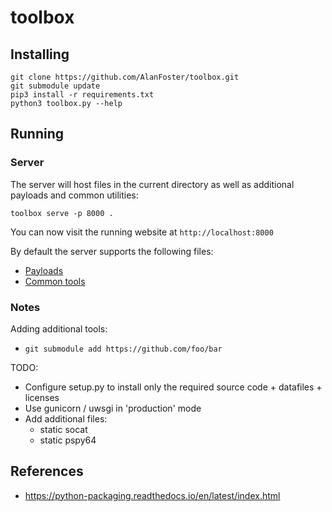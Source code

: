# toolbox

## Installing

```
git clone https://github.com/AlanFoster/toolbox.git
git submodule update
pip3 install -r requirements.txt
python3 toolbox.py --help
```

## Running

### Server

The server will host files in the current directory as well as additional payloads and common utilities:

```
toolbox serve -p 8000 .
```

You can now visit the running website at `http://localhost:8000`

By default the server supports the following files:
- [Payloads](toolbox/server/templates)
- [Common tools](toolbox/config.json)

### Notes

Adding additional tools:
- `git submodule add https://github.com/foo/bar`

TODO:
- Configure setup.py to install only the required source code + datafiles + licenses
- Use gunicorn / uwsgi in 'production' mode
- Add additional files:
    - static socat
    - static pspy64

## References

- https://python-packaging.readthedocs.io/en/latest/index.html

